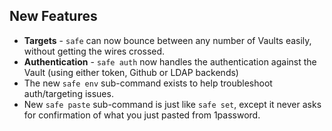 ## New Features

- **Targets** - `safe` can now bounce between any number of
  Vaults easily, without getting the wires crossed.
- **Authentication** - `safe auth` now handles the authentication
  against the Vault (using either token, Github or LDAP backends)
- The new `safe env` sub-command exists to help troubleshoot
  auth/targeting issues.
- New `safe paste` sub-command is just like `safe set`, except it
  never asks for confirmation of what you just pasted from
  1password.
